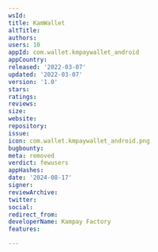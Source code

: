 ```yaml
---
wsId: 
title: KamWallet
altTitle: 
authors: 
users: 10
appId: com.wallet.kmpaywallet_android
appCountry: 
released: '2022-03-07'
updated: '2022-03-07'
version: '1.0'
stars: 
ratings: 
reviews: 
size: 
website: 
repository: 
issue: 
icon: com.wallet.kmpaywallet_android.png
bugbounty: 
meta: removed
verdict: fewusers
appHashes: 
date: '2024-08-17'
signer: 
reviewArchive: 
twitter: 
social: 
redirect_from: 
developerName: Kampay Factory
features: 

---
```



